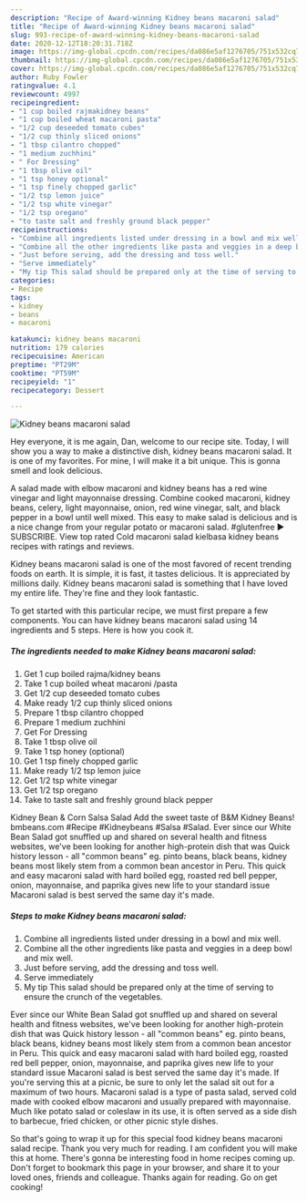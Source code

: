 ```yaml
---
description: "Recipe of Award-winning Kidney beans macaroni salad"
title: "Recipe of Award-winning Kidney beans macaroni salad"
slug: 993-recipe-of-award-winning-kidney-beans-macaroni-salad
date: 2020-12-12T18:20:31.718Z
image: https://img-global.cpcdn.com/recipes/da086e5af1276705/751x532cq70/kidney-beans-macaroni-salad-recipe-main-photo.jpg
thumbnail: https://img-global.cpcdn.com/recipes/da086e5af1276705/751x532cq70/kidney-beans-macaroni-salad-recipe-main-photo.jpg
cover: https://img-global.cpcdn.com/recipes/da086e5af1276705/751x532cq70/kidney-beans-macaroni-salad-recipe-main-photo.jpg
author: Ruby Fowler
ratingvalue: 4.1
reviewcount: 4997
recipeingredient:
- "1 cup boiled rajmakidney beans"
- "1 cup boiled wheat macaroni pasta"
- "1/2 cup deseeded tomato cubes"
- "1/2 cup thinly sliced onions"
- "1 tbsp cilantro chopped"
- "1 medium zuchhini"
- " For Dressing"
- "1 tbsp olive oil"
- "1 tsp honey optional"
- "1 tsp finely chopped garlic"
- "1/2 tsp lemon juice"
- "1/2 tsp white vinegar"
- "1/2 tsp oregano"
- "to taste salt and freshly ground black pepper"
recipeinstructions:
- "Combine all ingredients listed under dressing in a bowl and mix well."
- "Combine all the other ingredients like pasta and veggies in a deep bowl and mix well."
- "Just before serving, add the dressing and toss well."
- "Serve immediately"
- "My tip This salad should be prepared only at the time of serving to ensure the crunch of the vegetables."
categories:
- Recipe
tags:
- kidney
- beans
- macaroni

katakunci: kidney beans macaroni 
nutrition: 179 calories
recipecuisine: American
preptime: "PT29M"
cooktime: "PT59M"
recipeyield: "1"
recipecategory: Dessert

---
```



![Kidney beans macaroni salad](https://img-global.cpcdn.com/recipes/da086e5af1276705/751x532cq70/kidney-beans-macaroni-salad-recipe-main-photo.jpg)

Hey everyone, it is me again, Dan, welcome to our recipe site. Today, I will show you a way to make a distinctive dish, kidney beans macaroni salad. It is one of my favorites. For mine, I will make it a bit unique. This is gonna smell and look delicious.

A salad made with elbow macaroni and kidney beans has a red wine vinegar and light mayonnaise dressing. Combine cooked macaroni, kidney beans, celery, light mayonnaise, onion, red wine vinegar, salt, and black pepper in a bowl until well mixed. This easy to make salad is delicious and is a nice change from your regular potato or macaroni salad. #glutenfree ► SUBSCRIBE. View top rated Cold macaroni salad kielbasa kidney beans recipes with ratings and reviews.

Kidney beans macaroni salad is one of the most favored of recent trending foods on earth. It is simple, it is fast, it tastes delicious. It is appreciated by millions daily. Kidney beans macaroni salad is something that I have loved my entire life. They're fine and they look fantastic.


To get started with this particular recipe, we must first prepare a few components. You can have kidney beans macaroni salad using 14 ingredients and 5 steps. Here is how you cook it.

<!--inarticleads1-->

##### The ingredients needed to make Kidney beans macaroni salad:

1. Get 1 cup boiled rajma/kidney beans
1. Take 1 cup boiled wheat macaroni /pasta
1. Get 1/2 cup deseeded tomato cubes
1. Make ready 1/2 cup thinly sliced onions
1. Prepare 1 tbsp cilantro chopped
1. Prepare 1 medium zuchhini
1. Get  For Dressing
1. Take 1 tbsp olive oil
1. Take 1 tsp honey (optional)
1. Get 1 tsp finely chopped garlic
1. Make ready 1/2 tsp lemon juice
1. Get 1/2 tsp white vinegar
1. Get 1/2 tsp oregano
1. Take to taste salt and freshly ground black pepper


Kidney Bean &amp; Corn Salsa Salad Add the sweet taste of B&amp;M Kidney Beans! bmbeans.com #Recipe #Kidneybeans #Salsa #Salad. Ever since our White Bean Salad got snuffled up and shared on several health and fitness websites, we&#39;ve been looking for another high-protein dish that was Quick history lesson - all &#34;common beans&#34; eg. pinto beans, black beans, kidney beans most likely stem from a common bean ancestor in Peru. This quick and easy macaroni salad with hard boiled egg, roasted red bell pepper, onion, mayonnaise, and paprika gives new life to your standard issue Macaroni salad is best served the same day it&#39;s made. 

<!--inarticleads2-->

##### Steps to make Kidney beans macaroni salad:

1. Combine all ingredients listed under dressing in a bowl and mix well.
1. Combine all the other ingredients like pasta and veggies in a deep bowl and mix well.
1. Just before serving, add the dressing and toss well.
1. Serve immediately
1. My tip This salad should be prepared only at the time of serving to ensure the crunch of the vegetables.


Ever since our White Bean Salad got snuffled up and shared on several health and fitness websites, we&#39;ve been looking for another high-protein dish that was Quick history lesson - all &#34;common beans&#34; eg. pinto beans, black beans, kidney beans most likely stem from a common bean ancestor in Peru. This quick and easy macaroni salad with hard boiled egg, roasted red bell pepper, onion, mayonnaise, and paprika gives new life to your standard issue Macaroni salad is best served the same day it&#39;s made. If you&#39;re serving this at a picnic, be sure to only let the salad sit out for a maximum of two hours. Macaroni salad is a type of pasta salad, served cold made with cooked elbow macaroni and usually prepared with mayonnaise. Much like potato salad or coleslaw in its use, it is often served as a side dish to barbecue, fried chicken, or other picnic style dishes. 

So that's going to wrap it up for this special food kidney beans macaroni salad recipe. Thank you very much for reading. I am confident you will make this at home. There's gonna be interesting food in home recipes coming up. Don't forget to bookmark this page in your browser, and share it to your loved ones, friends and colleague. Thanks again for reading. Go on get cooking!
